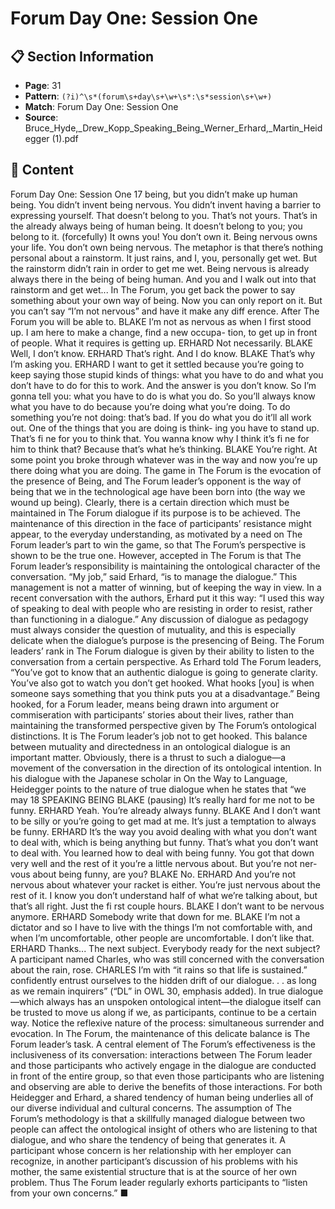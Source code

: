 # Forum Day One: Session One

## 📋 Section Information

- **Page**: 31
- **Pattern**: `(?i)^\s*(forum\s+day\s+\w+\s*:\s*session\s+\w+)`
- **Match**: Forum Day One: Session One
- **Source**: Bruce_Hyde,_Drew_Kopp_Speaking_Being_Werner_Erhard,_Martin_Heidegger (1).pdf

## 📄 Content

Forum Day One: Session One
17
being, but you didn’t make up human being. You didn’t invent being nervous. You didn’t invent
having a barrier to expressing yourself. That doesn’t belong to you. That’s not yours. That’s in
the already always being of human being. It doesn’t belong to you; you belong to it.
(forcefully)
It owns you! You don’t own it. Being nervous owns your life. You don’t own being nervous. The
metaphor is that there’s nothing personal about a rainstorm. It just rains, and I, you, personally
get wet. But the rainstorm didn’t rain in order to get me wet. Being nervous is already always
there in the being of being human. And you and I walk out into that rainstorm and get wet...
In The Forum, you get back the power to say something about your own way of being. Now
you can only report on it. But you can’t say “I’m not nervous” and have it make any diff erence.
After The Forum you will be able to.
BLAKE
I’m not as nervous as when I first stood up. I am here to make a change, find a new occupa-
tion, to get up in front of people. What it requires is getting up.
ERHARD
Not necessarily.
BLAKE
Well, I don’t know.
ERHARD
That’s right. And I do know.
BLAKE
That’s why I’m asking you.
ERHARD
I want to get it settled because you’re going to keep saying those stupid kinds of things: what
you have to do and what you don’t have to do for this to work. And the answer is you don’t
know. So I’m gonna tell you: what you have to do is what you do. So you’ll always know what
you have to do because you’re doing what you’re doing. To do something you’re not doing:
that’s bad. If you do what you do it’ll all work out. One of the things that you are doing is think-
ing you have to stand up. That’s fi ne for you to think that. You wanna know why I think it’s
fi ne for him to think that? Because that’s what he’s thinking.
BLAKE
You’re right. At some point you broke through whatever was in the way and now you’re up
there doing what you are doing.
The game in The Forum is the evocation of the presence
of Being, and The Forum leader’s opponent is the way of being
that we in the technological age have been born into (the way
we wound up being). Clearly, there is a certain direction which
must be maintained in The Forum dialogue if its purpose is
to be achieved. The maintenance of this direction in the face
of participants’ resistance might appear, to the everyday
understanding, as motivated by a need on The Forum leader’s
part to win the game, so that The Forum’s perspective is shown
to be the true one. However, accepted in The Forum is that The
Forum leader’s responsibility is maintaining the ontological
character of the conversation. “My job,” said Erhard, “is to
manage the dialogue.” This management is not a matter of
winning, but of keeping the way in view. In a recent conversation
with the authors, Erhard put it this way: “I used this way of
speaking to deal with people who are resisting in order to resist,
rather than functioning in a dialogue.”
Any discussion of dialogue as pedagogy must always consider
the question of mutuality, and this is especially delicate when the
dialogue’s purpose is the presencing of Being. The Forum leaders’
rank in The Forum dialogue is given by their ability to listen to
the conversation from a certain perspective. As Erhard told The
Forum leaders, “You’ve got to know that an authentic dialogue is
going to generate clarity. You’ve also got to watch you don’t get
hooked. What hooks [you] is when someone says something that
you think puts you at a disadvantage.” Being hooked, for a Forum
leader, means being drawn into argument or commiseration with
participants’ stories about their lives, rather than maintaining
the transformed perspective given by The Forum’s ontological
distinctions. It is The Forum leader’s job not to get hooked.
This balance between mutuality and directedness in an
ontological dialogue is an important matter. Obviously, there is
a thrust to such a dialogue—a movement of the conversation in
the direction of its ontological intention. In his dialogue with the
Japanese scholar in On the Way to Language, Heidegger points
to the nature of true dialogue when he states that “we may
18
SPEAKING BEING
BLAKE (pausing)
It’s really hard for me not to be funny.
ERHARD
Yeah. You’re already always funny.
BLAKE
And I don’t want to be silly or you’re going to get mad at me. It’s just a temptation to always be
funny.
ERHARD
It’s the way you avoid dealing with what you don’t want to deal with, which is being anything
but funny. That’s what you don’t want to deal with. You learned how to deal with being funny.
You got that down very well and the rest of it you’re a little nervous about. But you’re not ner-
vous about being funny, are you?
BLAKE
No.
ERHARD
And you’re not nervous about whatever your racket is either. You’re just nervous about the rest
of it. I know you don’t understand half of what we’re talking about, but that’s all right. Just the
fi rst couple hours.
BLAKE
I don’t want to be nervous anymore.
ERHARD
Somebody write that down for me.
BLAKE
I’m not a dictator and so I have to live with the things I’m not comfortable with, and when I’m
uncomfortable, other people are uncomfortable. I don’t like that.
ERHARD
Thanks... The next subject. Everybody ready for the next subject?
A participant named Charles, who was still concerned with the conversation about the rain, rose.
CHARLES
I’m with “it rains so that life is sustained.”
confidently entrust ourselves to the hidden drift of our
dialogue. . . as long as we remain inquirers” (“DL” in OWL 30,
emphasis added). In true dialogue—which always has an
unspoken ontological intent—the dialogue itself can be trusted to
move us along if we, as participants, continue to be a certain way.
Notice the reflexive nature of the process: simultaneous surrender
and evocation. In The Forum, the maintenance of this delicate
balance is The Forum leader’s task.
A central element of The Forum’s effectiveness is the
inclusiveness of its conversation: interactions between The Forum
leader and those participants who actively engage in the dialogue
are conducted in front of the entire group, so that even those
participants who are listening and observing are able to derive
the benefits of those interactions.
For both Heidegger and Erhard, a shared tendency of human
being underlies all of our diverse individual and cultural concerns.
The assumption of The Forum’s methodology is that a skillfully
managed dialogue between two people can affect the ontological
insight of others who are listening to that dialogue, and who share
the tendency of being that generates it.
A participant whose concern is her relationship with her
employer can recognize, in another participant’s discussion of his
problems with his mother, the same existential structure that is at
the source of her own problem. Thus The Forum leader regularly
exhorts participants to “listen from your own concerns.” ■